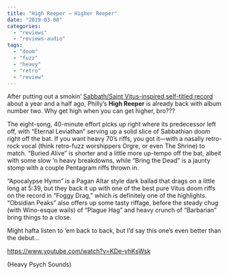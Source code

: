 ```yaml
---
title: "High Reeper – Higher Reeper"
date: "2019-03-08"
categories: 
  - "reviews"
  - "reviews-audio"
tags: 
  - "doom"
  - "fuzz"
  - "heavy"
  - "retro"
  - "review"
---
```


After putting out a smokin’ [Sabbath/Saint Vitus-inspired self-titled record](https://hellbound.ca/2017/09/high-reeper-self-titled/) about a year and a half ago, Philly’s **High Reeper** is already back with album number two. Why get high when you can get higher, bro???

The eight-song, 40-minute effort picks up right where its predecessor left off, with “Eternal Leviathan” serving up a solid slice of Sabbathian doom right off the bat. If you want heavy 70’s riffs, you got it—with a nasally retro-rock vocal (think retro-fuzz worshippers Orgre, or even The Shrine) to match. “Buried Alive” is shorter and a little more up-tempo off the bat, albeit with some slow ‘n heavy breakdowns, while “Bring the Dead” is a jaunty stomp with a couple Pentagram riffs thrown in.

“Apocalypse Hymn” is a Pagan Altar style dark ballad that drags on a little long at 5:39, but they back it up with one of the best pure Vitus doom riffs on the record in “Foggy Drag,” which is definitely one of the highlights. “Obsidian Peaks” also offers up some tasty riffage, before the steady chug (with Wino-esque wails) of “Plague Hag” and heavy crunch of “Barbarian” bring things to a close.

Might hafta listen to ‘em back to back, but I’d say this one’s even better than the debut…

https://www.youtube.com/watch?v=KDe-yhKsWsk

(Heavy Psych Sounds)
